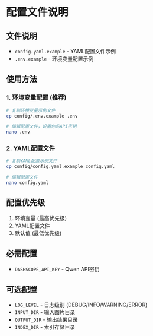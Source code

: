 # 配置文件说明

## 文件说明

- `config.yaml.example` - YAML配置文件示例
- `.env.example` - 环境变量配置示例

## 使用方法

### 1. 环境变量配置 (推荐)

```bash
# 复制环境变量示例文件
cp config/.env.example .env

# 编辑配置文件，设置你的API密钥
nano .env
```

### 2. YAML配置文件

```bash  
# 复制YAML配置示例文件
cp config/config.yaml.example config.yaml

# 编辑配置文件
nano config.yaml
```

## 配置优先级

1. 环境变量 (最高优先级)
2. YAML配置文件
3. 默认值 (最低优先级)

## 必需配置

- `DASHSCOPE_API_KEY` - Qwen API密钥

## 可选配置

- `LOG_LEVEL` - 日志级别 (DEBUG/INFO/WARNING/ERROR)
- `INPUT_DIR` - 输入图片目录
- `OUTPUT_DIR` - 输出结果目录
- `INDEX_DIR` - 索引存储目录